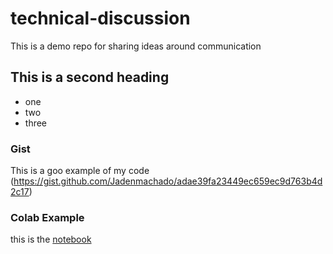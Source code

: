 # technical-discussion
This is a demo repo for sharing ideas around communication
## This is a second heading

* one
* two
* three
### Gist
This is a goo example of my code (https://gist.github.com/Jadenmachado/adae39fa23449ec659ec9d763b4d2c17)
### Colab Example
this is the [notebook](https://github.com/Jadenmachado/technical-discussion/blob/main/technical_docs.ipynb)
